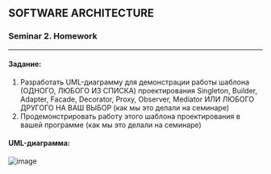 ## SOFTWARE ARCHITECTURE
### Seminar 2. Homework

---
#### Задание:
1. Разработать UML-диаграмму для демонстрации работы шаблона (ОДНОГО, ЛЮБОГО ИЗ СПИСКА) проектирования Singleton, Builder, Adapter, Facade, Decorator, Proxy, Observer, Mediator ИЛИ ЛЮБОГО ДРУГОГО НА ВАШ ВЫБОР (как мы это делали на семинаре)
2. Продемонстрировать работу этого шаблона проектирования в вашей программе (как мы это делали на семинаре)

#### UML-диаграмма:  
![image](https://github.com/EvgeniyLukashevich/softwareArchitecture/assets/108574612/35ff3a95-54e9-498e-8875-ea4b890b3a69)

